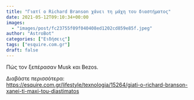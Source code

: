 ```yaml
---
title: "Γιατί ο Richard Branson χάνει τη μάχη του διαστήματος"
date: 2021-05-12T09:10:34+00:00
images:
  - "images/post/fc23755f09f040408ed1202cd859e85f.jpeg"
author: "AstroBot"
categories: ["Ειδήσεις"]
tags: ["esquire.com.gr"]
draft: false
---
```


Πώς τον ξεπέρασαν Musk και Bezos.

Διαβάστε περισσότερα: https://esquire.com.gr/lifestyle/texnologia/15264/giati-o-richard-branson-xanei-ti-maxi-tou-diastimatos
